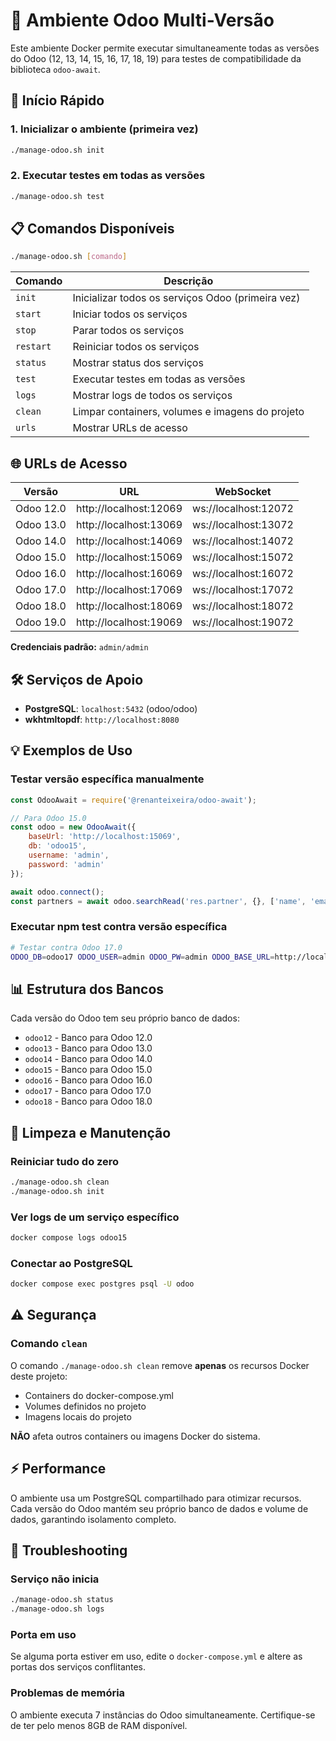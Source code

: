 # 🐳 Ambiente Odoo Multi-Versão

Este ambiente Docker permite executar simultaneamente todas as versões do Odoo (12, 13, 14, 15, 16, 17, 18, 19) para testes de compatibilidade da biblioteca `odoo-await`.

## 🚀 Início Rápido

### 1. Inicializar o ambiente (primeira vez)
```bash
./manage-odoo.sh init
```

### 2. Executar testes em todas as versões
```bash
./manage-odoo.sh test
```

## 📋 Comandos Disponíveis

```bash
./manage-odoo.sh [comando]
```

| Comando | Descrição |
|---------|-----------|
| `init` | Inicializar todos os serviços Odoo (primeira vez) |
| `start` | Iniciar todos os serviços |
| `stop` | Parar todos os serviços |
| `restart` | Reiniciar todos os serviços |
| `status` | Mostrar status dos serviços |
| `test` | Executar testes em todas as versões |
| `logs` | Mostrar logs de todos os serviços |
| `clean` | Limpar containers, volumes e imagens do projeto |
| `urls` | Mostrar URLs de acesso |

## 🌐 URLs de Acesso

| Versão | URL | WebSocket |
|--------|-----|-----------|
| Odoo 12.0 | http://localhost:12069 | ws://localhost:12072 |
| Odoo 13.0 | http://localhost:13069 | ws://localhost:13072 |
| Odoo 14.0 | http://localhost:14069 | ws://localhost:14072 |
| Odoo 15.0 | http://localhost:15069 | ws://localhost:15072 |
| Odoo 16.0 | http://localhost:16069 | ws://localhost:16072 |
| Odoo 17.0 | http://localhost:17069 | ws://localhost:17072 |
| Odoo 18.0 | http://localhost:18069 | ws://localhost:18072 |
| Odoo 19.0 | http://localhost:19069 | ws://localhost:19072 |

**Credenciais padrão:** `admin/admin`

## 🛠️ Serviços de Apoio

- **PostgreSQL**: `localhost:5432` (odoo/odoo)
- **wkhtmltopdf**: `http://localhost:8080`

## 💡 Exemplos de Uso

### Testar versão específica manualmente
```javascript
const OdooAwait = require('@renanteixeira/odoo-await');

// Para Odoo 15.0
const odoo = new OdooAwait({
    baseUrl: 'http://localhost:15069',
    db: 'odoo15',
    username: 'admin',
    password: 'admin'
});

await odoo.connect();
const partners = await odoo.searchRead('res.partner', {}, ['name', 'email']);
```

### Executar npm test contra versão específica
```bash
# Testar contra Odoo 17.0
ODOO_DB=odoo17 ODOO_USER=admin ODOO_PW=admin ODOO_BASE_URL=http://localhost:17069 npm test
```

## 📊 Estrutura dos Bancos

Cada versão do Odoo tem seu próprio banco de dados:
- `odoo12` - Banco para Odoo 12.0
- `odoo13` - Banco para Odoo 13.0  
- `odoo14` - Banco para Odoo 14.0
- `odoo15` - Banco para Odoo 15.0
- `odoo16` - Banco para Odoo 16.0
- `odoo17` - Banco para Odoo 17.0
- `odoo18` - Banco para Odoo 18.0

## 🧹 Limpeza e Manutenção

### Reiniciar tudo do zero
```bash
./manage-odoo.sh clean
./manage-odoo.sh init
```

### Ver logs de um serviço específico
```bash
docker compose logs odoo15
```

### Conectar ao PostgreSQL
```bash
docker compose exec postgres psql -U odoo
```

## ⚠️ Segurança

### Comando `clean`
O comando `./manage-odoo.sh clean` remove **apenas** os recursos Docker deste projeto:
- Containers do docker-compose.yml
- Volumes definidos no projeto
- Imagens locais do projeto

**NÃO** afeta outros containers ou imagens Docker do sistema.

## ⚡ Performance

O ambiente usa um PostgreSQL compartilhado para otimizar recursos. Cada versão do Odoo mantém seu próprio banco de dados e volume de dados, garantindo isolamento completo.

## 🔧 Troubleshooting

### Serviço não inicia
```bash
./manage-odoo.sh status
./manage-odoo.sh logs
```

### Porta em uso
Se alguma porta estiver em uso, edite o `docker-compose.yml` e altere as portas dos serviços conflitantes.

### Problemas de memória
O ambiente executa 7 instâncias do Odoo simultaneamente. Certifique-se de ter pelo menos 8GB de RAM disponível.

